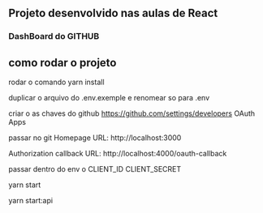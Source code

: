 ## Projeto desenvolvido nas aulas de React 

### DashBoard do GITHUB

## como rodar o projeto 

rodar o comando yarn install

duplicar o arquivo do .env.exemple e renomear so para .env

criar o as chaves do github  https://github.com/settings/developers  OAuth Apps  

passar no git 
Homepage URL: http://localhost:3000

Authorization callback URL: http://localhost:4000/oauth-callback

passar dentro do env o CLIENT_ID CLIENT_SECRET   

  yarn start

  yarn start:api
